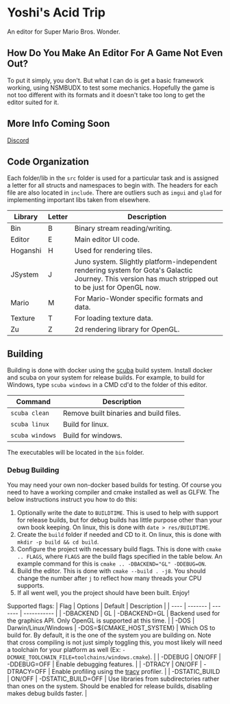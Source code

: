 # Yoshi's Acid Trip
An editor for Super Mario Bros. Wonder.

## How Do You Make An Editor For A Game Not Even Out?
To put it simply, you don't. But what I can do is get a basic framework working, using NSMBUDX to test some mechanics. Hopefully the game is not too different with its formats and it doesn't take too long to get the editor suited for it.

## More Info Coming Soon
[Discord](https://discord.gg/qtxgeNCyD3)

## Code Organization
Each folder/lib in the `src` folder is used for a particular task and is assigned a letter for all structs and namespaces to begin with. The headers for each file are also located in `include`. There are outliers such as `imgui` and `glad` for implementing important libs taken from elsewhere.

| Library | Letter | Description |
| ------- | ------ | ----------- |
| Bin | B | Binary stream reading/writing. |
| Editor | E | Main editor UI code. |
| Hoganshi | H | Used for rendering tiles. |
| JSystem | J | Juno system. Slightly platform-independent rendering system for Gota's Galactic Journey. This version has much stripped out to be just for OpenGL now. |
| Mario | M | For Mario-Wonder specific formats and data. |
| Texture | T | For loading texture data. |
| Zu | Z | 2d rendering library for OpenGL. |

## Building
Building is done with docker using the [scuba](https://github.com/JonathonReinhart/scuba) build system. Install docker and scuba on your system for release builds. For example, to build for Windows, type `scuba windows` in a CMD cd'd to the folder of this editor.

| Command | Description |
| ------- | ----------- |
| `scuba clean` | Remove built binaries and build files. |
| `scuba linux` | Build for linux. |
| `scuba windows` | Build for windows. |

The executables will be located in the `bin` folder.

### Debug Building
You may need your own non-docker based builds for testing. Of course you need to have a working compiler and cmake installed as well as GLFW. The below instructions instruct you how to do this:

1. Optionally write the date to `BUILDTIME`. This is used to help with support for release builds, but for debug builds has little purpose other than your own book keeping. On linux, this is done with `date > res/BUILDTIME`.
2. Create the `build` folder if needed and CD to it. On linux, this is done with `mkdir -p build && cd build`.
3. Configure the project with necessary build flags. This is done with `cmake .. FLAGS`, where `FLAGS` are the build flags specified in the table below. An example command for this is `cmake .. -DBACKEND="GL" -DDEBUG=ON`.
4. Build the editor. This is done with `cmake --build . -j8`. You should change the number after `j` to reflect how many threads your CPU supports.
5. If all went well, you the project should have been built. Enjoy!

Supported flags:
| Flag | Options | Default | Description |
| ---- | ------- | ------- | ----------- |
| -DBACKEND | GL | -DBACKEND=GL | Backend used for the graphics API. Only OpenGL is supported at this time. |
| -DOS | Darwin/Linux/Windows | -DOS=${CMAKE_HOST_SYSTEM} | Which OS to build for. By default, it is the one of the system you are building on. Note that cross compiling is not just simply toggling this, you most likely will need a toolchain for your platform as well (Ex: `-DCMAKE_TOOLCHAIN_FILE=toolchains/windows.cmake`). |
| -DDEBUG | ON/OFF | -DDEBUG=OFF | Enable debugging features. |
| -DTRACY | ON/OFF | -DTRACY=OFF | Enable profiling using the [tracy](https://github.com/wolfpld/tracy) profiler. |
| -DSTATIC_BUILD | ON/OFF | -DSTATIC_BUILD=OFF | Use libraries from subdirectories rather than ones on the system. Should be enabled for release builds, disabling makes debug builds faster. |